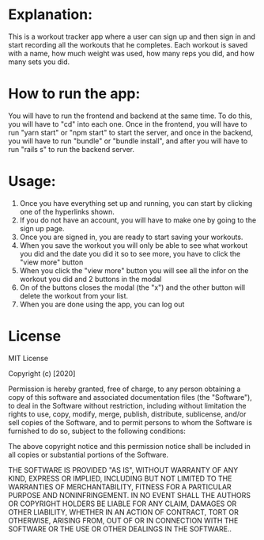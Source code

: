 # Explanation:

This is a workout tracker app where a user can sign up and then sign in and start recording all the workouts that he completes. Each workout is saved with a name, how much weight was used, how many reps you did, and how many sets you did.

# How to run the app:

You will have to run the frontend and backend at the same time. To do this, you will have to "cd" into each one. Once in the frontend, you will have to run "yarn start" or "npm start" to start the server, and once in the backend, you will have to run "bundle" or "bundle install", and after you will have to run "rails s" to run the backend server.

# Usage:

1. Once you have everything set up and running, you can start by clicking one of the hyperlinks shown.
2. If you do not have an account, you will have to make one by going to the sign up page.
3. Once you are signed in, you are ready to start saving your workouts.
4. When you save the workout you will only be able to see what workout you did and the date you did it so to see more, you have to click the "view more" button
5. When you click the "view more" button you will see all the infor on the workout you did and 2 buttons in the modal
6. On of the buttons closes the modal (the "x") and the other button will delete the workout from your list.
7. When you are done using the app, you can log out

# License

MIT License

Copyright (c) [2020]

Permission is hereby granted, free of charge, to any person obtaining a copy of this software and associated documentation files (the "Software"), to deal in the Software without restriction, including without limitation the rights to use, copy, modify, merge, publish, distribute, sublicense, and/or sell copies of the Software, and to permit persons to whom the Software is furnished to do so, subject to the following conditions:

The above copyright notice and this permission notice shall be included in all copies or substantial portions of the Software.

THE SOFTWARE IS PROVIDED "AS IS", WITHOUT WARRANTY OF ANY KIND, EXPRESS OR IMPLIED, INCLUDING BUT NOT LIMITED TO THE WARRANTIES OF MERCHANTABILITY, FITNESS FOR A PARTICULAR PURPOSE AND NONINFRINGEMENT. IN NO EVENT SHALL THE AUTHORS OR COPYRIGHT HOLDERS BE LIABLE FOR ANY CLAIM, DAMAGES OR OTHER LIABILITY, WHETHER IN AN ACTION OF CONTRACT, TORT OR OTHERWISE, ARISING FROM, OUT OF OR IN CONNECTION WITH THE SOFTWARE OR THE USE OR OTHER DEALINGS IN THE SOFTWARE..
